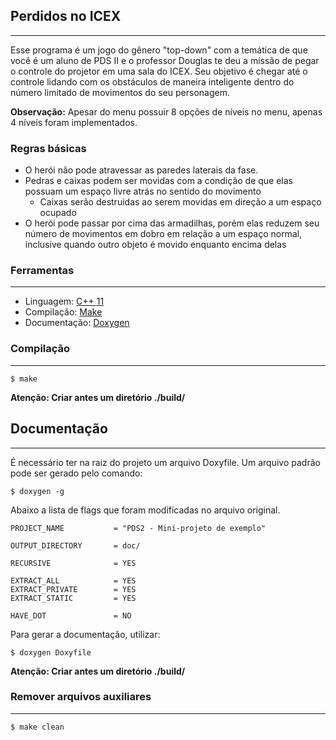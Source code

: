 ## **Perdidos no ICEX**
---
Esse programa é um jogo do gênero "top-down" com a temática de que você é um aluno de PDS II e o professor Douglas te deu a missão de pegar o controle do projetor em uma sala do ICEX. Seu objetivo é chegar até o controle lidando com os obstáculos de maneira inteligente dentro do número limitado de movimentos do seu personagem. 

**Observação:** Apesar do menu possuir 8 opções de níveis no menu, apenas 4 níveis foram implementados.

### Regras básicas
* O herói não pode atravessar as paredes laterais da fase.
* Pedras e caixas podem ser movidas com a condição de que elas possuam um espaço livre atrás no sentido do movimento
  * Caixas serão destruidas ao serem movidas em direção a um espaço ocupado
* O herói pode passar por cima das armadilhas, porém elas reduzem seu número de movimentos em dobro em relação a um espaço normal, inclusive quando outro objeto é movido enquanto encima delas

### **Ferramentas** 
---
- Linguagem: [C++ 11](https://cplusplus.com/doc/)
- Compilação: [Make](https://www.gnu.org/software/make/)
- Documentação: [Doxygen](https://doxygen.nl/)


### **Compilação**
---
    $ make
**Atenção: Criar antes um diretório ./build/**

## **Documentação**
---
É necessário ter na raiz do projeto um arquivo Doxyfile. Um arquivo padrão pode ser gerado pelo comando:

    $ doxygen -g
Abaixo a lista de flags que foram modificadas no arquivo original.

    PROJECT_NAME           = "PDS2 - Mini-projeto de exemplo"

    OUTPUT_DIRECTORY       = doc/

    RECURSIVE              = YES

    EXTRACT_ALL            = YES
    EXTRACT_PRIVATE        = YES
    EXTRACT_STATIC         = YES

    HAVE_DOT               = NO
Para gerar a documentação, utilizar:

    $ doxygen Doxyfile
**Atenção: Criar antes um diretório ./build/**

### **Remover arquivos auxiliares**
---
    $ make clean
